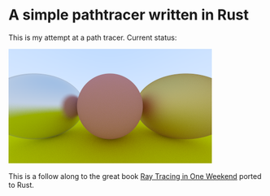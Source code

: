# A simple pathtracer written in Rust

This is my attempt at a path tracer. Current status:

![Cool ray traced picture](https://raw.githubusercontent.com/ArcticXWolf/rust-pathtracer/master/status.png)

This is a follow along to the great book [Ray Tracing in One Weekend](http://in1weekend.blogspot.se/2016/01/ray-tracing-in-one-weekend.html) ported to Rust.